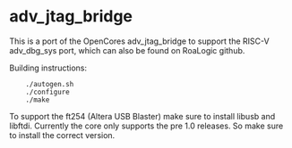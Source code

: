 # adv_jtag_bridge

This is a port of the OpenCores adv_jtag_bridge to support the RISC-V adv_dbg_sys port, which can also be found on RoaLogic github.

Building instructions:
```
    ./autogen.sh
    ./configure
    ./make
```

To support the ft254 (Altera USB Blaster) make sure to install libusb and libftdi.
Currently the core only supports the pre 1.0 releases. So make sure to install the correct version.



